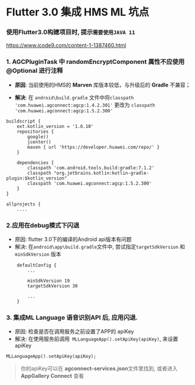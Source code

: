 # Flutter 3.0 集成 HMS ML 坑点

### 使用Flutter3.0构建项目时, 提示`需要使用JAVA 11`

https://www.icode9.com/content-1-1387460.html



### 1. AGCPluginTask 中 randomEncryptComponent 属性不应使用 @Optional 进行注释

- **原因**: 当前使用的HMS的 **Marven** 库版本较低，与升级后的 **Gradle** 不兼容；

- **解决**: 在 `android\build.gradle` 文件中将`classpath 'com.huawei.agconnect:agcp:1.4.2.301'` 更改为 `classpath 'com.huawei.agconnect:agcp:1.5.2.300'`

```
buildscript {
    ext.kotlin_version = '1.6.10'
    repositories {
        google()
        jcenter()        
        maven { url 'https://developer.huawei.com/repo/' }
    }

    dependencies {
        classpath 'com.android.tools.build:gradle:7.1.2'
        classpath "org.jetbrains.kotlin:kotlin-gradle-plugin:$kotlin_version"
        classpath 'com.huawei.agconnect:agcp:1.5.2.300'
    }
}

allprojects {
	....
```

### 2.应用在debug模式下闪退

- 原因: flutter 3.0下的编译的Android api版本有问题
- 解决: 在`android\app\build.gradle`文件中, 尝试指定`targetSdkVersion` 和 `minSdkVersion` 版本

```
    defaultConfig {
		...
		
        minSdkVersion 19
        targetSdkVersion 30
        
        ...
    }
```

### 3. 集成ML Language 语音识别API 后, 应用闪退.

- 原因: 检查是否在调用服务之前设置了APP的 apiKey
- 解决: 在使用服务前调用` MLLanguageApp().setApiKey(apiKey)`, 来设置apiKey

```dart
MLLanguageApp().setApiKey(apiKey);
```

> 你的apiKey可以在 **agconnect-services.json**文件里找到, 或者进入 **AppGallery Connect** 查看









